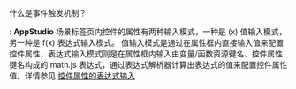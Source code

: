 什么是事件触发机制？

:   **AppStudio** 场景标签页内控件的属性有两种输入模式，一种是 (x) 值输入模式，另一种是 f(x) 表达式输入模式。 值输入模式是通过在属性框内直接输入值来配置控件属性，表达式输入模式则是在属性框内输入由变量/函数资源键名、控件属性键名构成的 math.js 表达式，通过表达式解析器计算出表达式的值来配置控件属性值。详情参见 [控件属性的表达式输入](../../50-app-design/20-events/index.md)